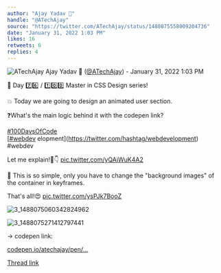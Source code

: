 ```yaml
---
author: "Ajay Yadav 🎯"
handle: "@ATechAjay"
source: "https://twitter.com/ATechAjay/status/1488075558009204736"
date: "January 31, 2022 1:03 PM"
likes: 16
retweets: 6
replies: 4
---
```

![ATechAjay](https://pbs.twimg.com/profile_images/1485567675111981057/mLsrcZdB_normal.jpg)
Ajay Yadav 🎯 ([@ATechAjay](https://twitter.com/ATechAjay)) - January 31, 2022 1:03 PM

💚 Day 7️⃣6️⃣ / 1️⃣0️⃣0️⃣ Master in CSS Design series!

💥 Today we are going to design an animated user section.

❓What's the main logic behind it with the codepen link?

[#100DaysOfCode](https://twitter.com/hashtag/100DaysOfCode)  
[[#webdev](https://twitter.com/hashtag/webdev) elopment](https://twitter.com/hashtag/webdevelopment)  
#webdev 

Let me explain!🧵👇 [pic.twitter.com/yQAiWuK4A2](https://twitter.com/ATechAjay/status/1488075558009204736/video/1)

📌 This is so simple, only you have to change the "background images" of the container in keyframes.

That's all!😍 [pic.twitter.com/ysPJk7BooZ](https://twitter.com/ATechAjay/status/1488075566163316736/photo/1)

![3_1488075060342824962](https://pbs.twimg.com/media/FKa0YhraIAIvA9e.jpg)

![3_1488075271412797441](https://pbs.twimg.com/media/FKa0kz-aUAEc7_i.jpg)

→ codepen link:

[codepen.io/atechajay/pen/…](https://codepen.io/atechajay/pen/wvPMGGJ)

[Thread link](https://twitter.com/ATechAjay/status/1488075558009204736)